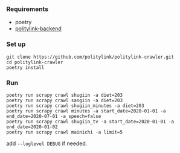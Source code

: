 ### Requirements
* poetry
* [politylink-backend](https://github.com/politylink/politylink-backend)

### Set up
```
git clone https://github.com/politylink/politylink-crawler.git
cd politylink-crawler
poetry install
``` 

### Run
```shell script
poetry run scrapy crawl shugiin -a diet=203
poetry run scrapy crawl sangiin -a diet=203
poetry run scrapy crawl shugiin_minutes -a diet=203
poetry run scrapy crawl minutes -a start_date=2020-01-01 -a end_date=2020-07-01 -a speech=false
poetry run scrapy crawl shugiin_tv -a start_date=2020-01-01 -a end_date=2020-01-02
poetry run scrapy crawl mainichi -a limit=5
```

add `--loglevel DEBUG` if needed.